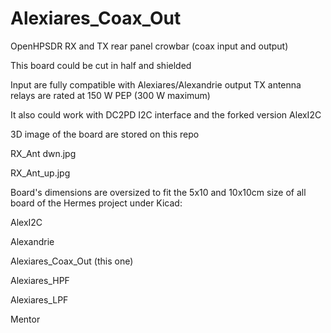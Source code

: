 # Alexiares_Coax_Out
OpenHPSDR RX and TX rear panel crowbar (coax input and output)

This board could be cut in half and shielded

Input are fully compatible with Alexiares/Alexandrie output
TX antenna relays are rated at 150 W PEP (300 W maximum)

It also could work with DC2PD I2C interface 
and the forked version AlexI2C

3D image of the board are stored on this repo

RX_Ant dwn.jpg

RX_Ant_up.jpg

Board's dimensions are oversized to fit the 5x10 and 10x10cm 
size of all board of the Hermes project under Kicad: 

AlexI2C

Alexandrie

Alexiares_Coax_Out (this one)

Alexiares_HPF

Alexiares_LPF

Mentor

